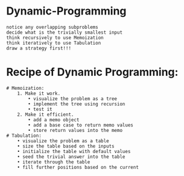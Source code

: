 # Dynamic-Programming
	notice any overlapping subproblems
	decide what is the trivially smallest input
	think recursively to use Memoization
	think iteratively to use Tabulation
	draw a strategy first!!!

# Recipe of Dynamic Programming:
	# Memoization:
		1. Make it work.
			• visualize the problem as a tree
			• implement the tree using recursion
			• test it
		2. Make it efficient.
			• add a memo object
			• add a base case to return memo values
			• store return values into the memo
	# Tabulation:
		• visualize the problem as a table
		• size the table based on the inputs
		• initialize the table with default values
		• seed the trivial answer into the table
		• iterate through the table
		• fill further positions based on the current
